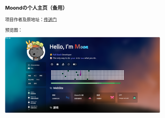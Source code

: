### Moondの个人主页（备用）

项目作者及原地址：[传送门](https://github.com/ZYYO666/homepage)

预览图：

![预览图](/img/yulan.png)
